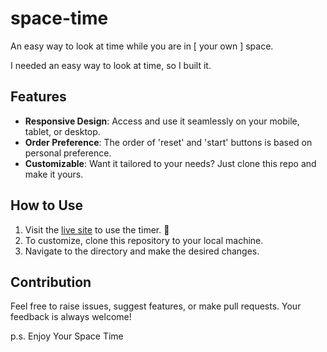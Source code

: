 # space-time
An easy way to look at time while you are in [ your own ] space.

I needed an easy way to look at time, so I built it.

## Features
- **Responsive Design**: Access and use it seamlessly on your mobile, tablet, or desktop.
- **Order Preference**: The order of 'reset' and 'start' buttons is based on personal preference.
- **Customizable**: Want it tailored to your needs? Just clone this repo and make it yours.

## How to Use
1. Visit the [live site](https://clasei.github.io/space-time/) to use the timer. 🚀
2. To customize, clone this repository to your local machine.
3. Navigate to the directory and make the desired changes.

## Contribution
Feel free to raise issues, suggest features, or make pull requests. Your feedback is always welcome!

p.s. Enjoy Your Space Time
